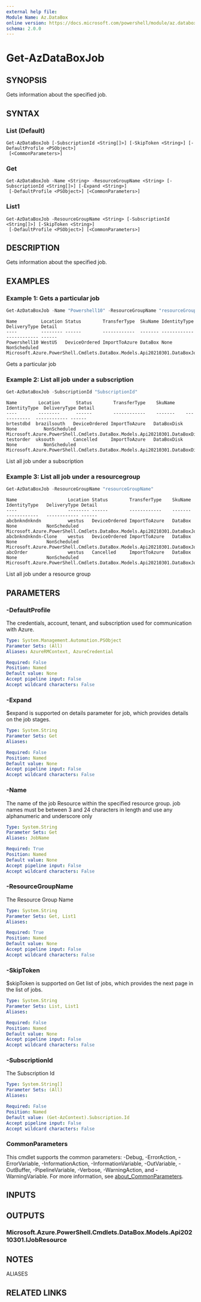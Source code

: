 ```yaml
---
external help file:
Module Name: Az.DataBox
online version: https://docs.microsoft.com/powershell/module/az.databox/get-azdataboxjob
schema: 2.0.0
---
```


# Get-AzDataBoxJob

## SYNOPSIS
Gets information about the specified job.

## SYNTAX

### List (Default)
```
Get-AzDataBoxJob [-SubscriptionId <String[]>] [-SkipToken <String>] [-DefaultProfile <PSObject>]
 [<CommonParameters>]
```

### Get
```
Get-AzDataBoxJob -Name <String> -ResourceGroupName <String> [-SubscriptionId <String[]>] [-Expand <String>]
 [-DefaultProfile <PSObject>] [<CommonParameters>]
```

### List1
```
Get-AzDataBoxJob -ResourceGroupName <String> [-SubscriptionId <String[]>] [-SkipToken <String>]
 [-DefaultProfile <PSObject>] [<CommonParameters>]
```

## DESCRIPTION
Gets information about the specified job.

## EXAMPLES

### Example 1: Gets a particular job 
```powershell
Get-AzDataBoxJob -Name "Powershell10" -ResourceGroupName "resourceGroupName"  -SubscriptionId "SubscriptionId"
```

```output
Name         Location Status        TransferType  SkuName IdentityType DeliveryType Detail
----         -------- ------        ------------  ------- ------------ ------------ ------
Powershell10 WestUS   DeviceOrdered ImportToAzure DataBox None         NonScheduled Microsoft.Azure.PowerShell.Cmdlets.DataBox.Models.Api20210301.DataBoxJobDetails
```

Gets a particular job

### Example 2: List all job under a subscription 
```powershell
Get-AzDataBoxJob -SubscriptionId "SubscriptionId"
```

```output
Name        Location      Status        TransferType    SkuName    IdentityType  DeliveryType Detail
----        --------      ------        ------------    -------    ------------  ------------ ------
brtestdbd  brazilsouth   DeviceOrdered ImportToAzure   DataBoxDisk None          NonScheduled Microsoft.Azure.PowerShell.Cmdlets.DataBox.Models.Api20210301.DataBoxDiskJobDetails
testorder  uksouth       Cancelled     ImportToAzure   DataBoxDisk None          NonScheduled Microsoft.Azure.PowerShell.Cmdlets.DataBox.Models.Api20210301.DataBoxDiskJobDetails
```

List all job under a subscription

### Example 3: List all job under a resourcegroup 
```powershell
Get-AzDataBoxJob -ResourceGroupName "resourceGroupName"
```

```output
Name                   Location Status        TransferType    SkuName IdentityType   DeliveryType Detail
----                   -------- ------        ------------    ------- ------------   ------------ ------
abcbnkndnkndn          westus   DeviceOrdered ImportToAzure   DataBox None           NonScheduled Microsoft.Azure.PowerShell.Cmdlets.DataBox.Models.Api20210301.DataBoxJobDetails
abcbnkndnkndn-Clone    westus   DeviceOrdered ImportToAzure   DataBox None           NonScheduled Microsoft.Azure.PowerShell.Cmdlets.DataBox.Models.Api20210301.DataBoxJobDetails
abcOrder               westus   Cancelled     ImportToAzure   DataBox None           NonScheduled Microsoft.Azure.PowerShell.Cmdlets.DataBox.Models.Api20210301.DataBoxJobDetails
```

List all job under a resource group

## PARAMETERS

### -DefaultProfile
The credentials, account, tenant, and subscription used for communication with Azure.

```yaml
Type: System.Management.Automation.PSObject
Parameter Sets: (All)
Aliases: AzureRMContext, AzureCredential

Required: False
Position: Named
Default value: None
Accept pipeline input: False
Accept wildcard characters: False
```

### -Expand
$expand is supported on details parameter for job, which provides details on the job stages.

```yaml
Type: System.String
Parameter Sets: Get
Aliases:

Required: False
Position: Named
Default value: None
Accept pipeline input: False
Accept wildcard characters: False
```

### -Name
The name of the job Resource within the specified resource group.
job names must be between 3 and 24 characters in length and use any alphanumeric and underscore only

```yaml
Type: System.String
Parameter Sets: Get
Aliases: JobName

Required: True
Position: Named
Default value: None
Accept pipeline input: False
Accept wildcard characters: False
```

### -ResourceGroupName
The Resource Group Name

```yaml
Type: System.String
Parameter Sets: Get, List1
Aliases:

Required: True
Position: Named
Default value: None
Accept pipeline input: False
Accept wildcard characters: False
```

### -SkipToken
$skipToken is supported on Get list of jobs, which provides the next page in the list of jobs.

```yaml
Type: System.String
Parameter Sets: List, List1
Aliases:

Required: False
Position: Named
Default value: None
Accept pipeline input: False
Accept wildcard characters: False
```

### -SubscriptionId
The Subscription Id

```yaml
Type: System.String[]
Parameter Sets: (All)
Aliases:

Required: False
Position: Named
Default value: (Get-AzContext).Subscription.Id
Accept pipeline input: False
Accept wildcard characters: False
```

### CommonParameters
This cmdlet supports the common parameters: -Debug, -ErrorAction, -ErrorVariable, -InformationAction, -InformationVariable, -OutVariable, -OutBuffer, -PipelineVariable, -Verbose, -WarningAction, and -WarningVariable. For more information, see [about_CommonParameters](http://go.microsoft.com/fwlink/?LinkID=113216).

## INPUTS

## OUTPUTS

### Microsoft.Azure.PowerShell.Cmdlets.DataBox.Models.Api20210301.IJobResource

## NOTES

ALIASES

## RELATED LINKS

